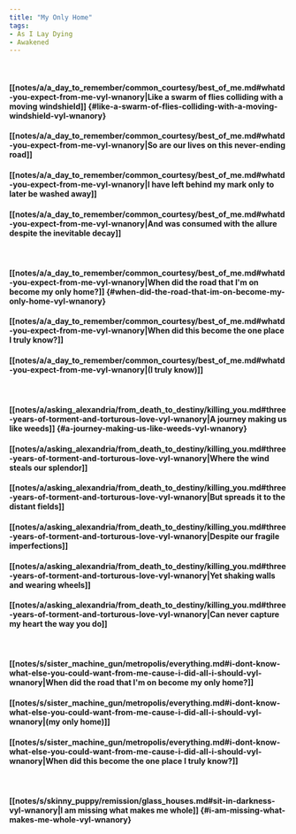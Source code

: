 ```yaml
---
title: "My Only Home"
tags:
- As I Lay Dying
- Awakened
---
```

&nbsp;
#### [[notes/a/a_day_to_remember/common_courtesy/best_of_me.md#whatd-you-expect-from-me-vyl-wnanory|Like a swarm of flies colliding with a moving windshield]] {#like-a-swarm-of-flies-colliding-with-a-moving-windshield-vyl-wnanory}
#### [[notes/a/a_day_to_remember/common_courtesy/best_of_me.md#whatd-you-expect-from-me-vyl-wnanory|So are our lives on this never-ending road]]
#### [[notes/a/a_day_to_remember/common_courtesy/best_of_me.md#whatd-you-expect-from-me-vyl-wnanory|I have left behind my mark only to later be washed away]]
#### [[notes/a/a_day_to_remember/common_courtesy/best_of_me.md#whatd-you-expect-from-me-vyl-wnanory|And was consumed with the allure despite the inevitable decay]]
&nbsp;
#### [[notes/a/a_day_to_remember/common_courtesy/best_of_me.md#whatd-you-expect-from-me-vyl-wnanory|When did the road that I'm on become my only home?]] {#when-did-the-road-that-im-on-become-my-only-home-vyl-wnanory}
#### [[notes/a/a_day_to_remember/common_courtesy/best_of_me.md#whatd-you-expect-from-me-vyl-wnanory|When did this become the one place I truly know?]]
#### [[notes/a/a_day_to_remember/common_courtesy/best_of_me.md#whatd-you-expect-from-me-vyl-wnanory|(I truly know)]]
&nbsp;
#### [[notes/a/asking_alexandria/from_death_to_destiny/killing_you.md#three-years-of-torment-and-torturous-love-vyl-wnanory|A journey making us like weeds]] {#a-journey-making-us-like-weeds-vyl-wnanory}
#### [[notes/a/asking_alexandria/from_death_to_destiny/killing_you.md#three-years-of-torment-and-torturous-love-vyl-wnanory|Where the wind steals our splendor]]
#### [[notes/a/asking_alexandria/from_death_to_destiny/killing_you.md#three-years-of-torment-and-torturous-love-vyl-wnanory|But spreads it to the distant fields]]
#### [[notes/a/asking_alexandria/from_death_to_destiny/killing_you.md#three-years-of-torment-and-torturous-love-vyl-wnanory|Despite our fragile imperfections]]
#### [[notes/a/asking_alexandria/from_death_to_destiny/killing_you.md#three-years-of-torment-and-torturous-love-vyl-wnanory|Yet shaking walls and wearing wheels]]
#### [[notes/a/asking_alexandria/from_death_to_destiny/killing_you.md#three-years-of-torment-and-torturous-love-vyl-wnanory|Can never capture my heart the way you do]]
&nbsp;
#### [[notes/s/sister_machine_gun/metropolis/everything.md#i-dont-know-what-else-you-could-want-from-me-cause-i-did-all-i-should-vyl-wnanory|When did the road that I'm on become my only home?]]
#### [[notes/s/sister_machine_gun/metropolis/everything.md#i-dont-know-what-else-you-could-want-from-me-cause-i-did-all-i-should-vyl-wnanory|(my only home)]]
#### [[notes/s/sister_machine_gun/metropolis/everything.md#i-dont-know-what-else-you-could-want-from-me-cause-i-did-all-i-should-vyl-wnanory|When did this become the one place I truly know?]]
&nbsp;
#### [[notes/s/skinny_puppy/remission/glass_houses.md#sit-in-darkness-vyl-wnanory|I am missing what makes me whole]] {#i-am-missing-what-makes-me-whole-vyl-wnanory}
